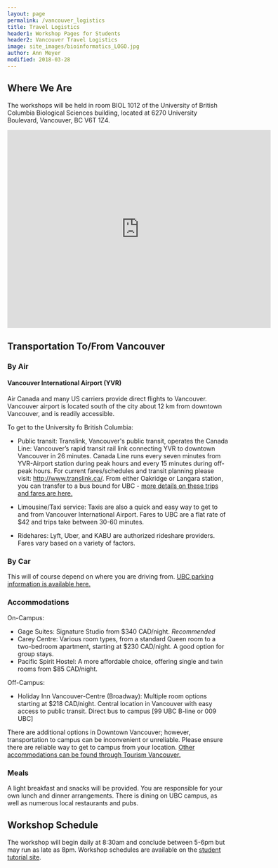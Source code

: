 ```yaml
---
layout: page
permalink: /vancouver_logistics
title: Travel Logistics
header1: Workshop Pages for Students
header2: Vancouver Travel Logistics
image: site_images/bioinformatics_LOGO.jpg
author: Ann Meyer
modified: 2018-03-28
---
```

## Where We Are

The workshops will be held in room BIOL 1012 of the University of British Columbia Biological Sciences building, located at 6270 University Boulevard, Vancouver, BC V6T 1Z4.

<iframe src="https://www.google.com/maps/embed?pb=!1m18!1m12!1m3!1d2603.6279487870434!2d-123.251268!3d49.264497399999996!2m3!1f0!2f0!3f0!3m2!1i1024!2i768!4f13.1!3m3!1m2!1s0x548672b605e65ebf%3A0xc1c503d86eea8c62!2sBiological%20Sciences%20Building!5e0!3m2!1sen!2sca!4v1745591346395!5m2!1sen!2sca" width="600" height="450" style="border:0;" allowfullscreen="" loading="lazy" referrerpolicy="no-referrer-when-downgrade"></iframe>

## Transportation To/From Vancouver  

### By Air

#### Vancouver International Airport (YVR)  

Air Canada and many US carriers provide direct flights to Vancouver. Vancouver airport is located south of the city about 12 km from downtown Vancouver, and is readily accessible. 

To get to the University fo British Columbia: 

* Public transit: Translink, Vancouver's public transit, operates the Canada Line: Vancouver’s rapid transit rail link connecting YVR to downtown Vancouver in 26 minutes. Canada Line runs every seven minutes from YVR-Airport station during peak hours and every 15 minutes during off-peak hours. For current fares/schedules and transit planning please visit: http://www.translink.ca/. From either Oakridge or Langara station, you can transfer to a bus bound for UBC - [more details on these trips and fares are here.](https://aqc25.phas.ubc.ca/getting-to-ubc-from-yvr-airport/)

* Limousine/Taxi service: Taxis are also a quick and easy way to get to and from Vancouver International Airport. Fares to UBC are a flat rate of $42 and trips take between 30-60 minutes.

* Ridehares: Lyft, Uber, and KABU are authorized rideshare providers. Fares vary based on a variety of factors.

###	By Car  

This will of course depend on where you are driving from. [UBC parking information is available here.](https://parking.ubc.ca/)

### Accommodations

On-Campus:

* Gage Suites: Signature Studio from $340 CAD/night. *Recommended*
* Carey Centre: Various room types, from a standard Queen room to a two-bedroom apartment, starting at $230 CAD/night. A good option for group stays.
* Pacific Spirit Hostel: A more affordable choice, offering single and twin rooms from $85 CAD/night.

Off-Campus:

* Holiday Inn Vancouver-Centre (Broadway):  Multiple room options starting at $218 CAD/night. Central location in Vancouver with easy access to public transit. Direct bus to campus [99 UBC B-line or 009 UBC]

There are additional options in Downtown Vancouver; however, transportation to campus can be inconvenient or unreliable. Please ensure there are reliable way to get to campus from your location. [Other accommodations can be found through Tourism Vancouver.](http://www.tourismvancouver.com/visitors/accommodation/)

### Meals  

A light breakfast and snacks will be provided. You are responsible for your own lunch and dinner arrangements. There is dining on UBC campus, as well as numerous local restaurants and pubs.

## Workshop Schedule

The workshop will begin daily at 8:30am and conclude between 5-6pm but may run as late as 8pm. Workshop schedules are available on the [student tutorial site](https://bioinformaticsdotca.github.io/).
